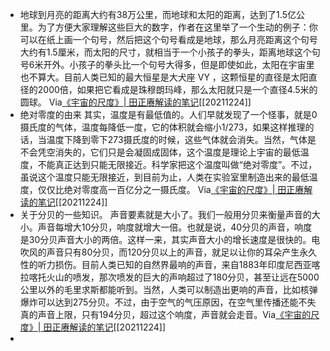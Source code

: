 - 地球到月亮的距离大约有38万公里，而地球和太阳的距离，达到了1.5亿公里。为了方便大家理解这些巨大的数字，作者在这里举了一个生动的例子：你可以在纸上画一个句号，然后把这个句号看成是地球，那么月亮距离这个句号大约有1.5厘米，而太阳的尺寸，就相当于一个小孩子的拳头，距离地球这个句号6米开外。小孩子的拳头比一个句号大得多，但是即使如此，太阳在宇宙里也不算大。目前人类已知的最大恒星是大犬座 VY ，这颗恒星的直径是太阳直径的2000倍，如果把它看成是珠穆朗玛峰，那么太阳就只是一个直径4.5米的圆球。
Via[《宇宙的尺度》| 田正赓解读的笔记](https://app.yinxiang.com/shard/s63/nl/13797828/40665915-0f26-4f1d-bf54-4f14fac10a14/)[[20211224]] 
- 绝对零度的由来
其实，温度是有最低值的。人们早就发现了一个怪事，就是0摄氏度的气体，温度每降低一度，它的体积就会缩小1/273，如果这样推理的话，当温度下降到零下273摄氏度的时候，这些气体就会消失。当然，气体是不会凭空消失的，它们只是会凝固成固体，这个温度是理论上宇宙的最低温度，不能真正达到只能无限接近。科学家把这个温度叫做“绝对零度”。不过，虽说这个温度只能无限接近，到目前为止，人类在实验室里制造出来的最低温度，仅仅比绝对零度高一百亿分之一摄氏度。
Via[《宇宙的尺度》| 田正赓解读的笔记](https://app.yinxiang.com/shard/s63/nl/13797828/40665915-0f26-4f1d-bf54-4f14fac10a14/)[[20211224]] 
- 关于分贝的一些知识。
声音要素就是大小了。我们一般用分贝来衡量声音的大小。声音每增大10分贝，响度就增大一倍。也就是说，40分贝的声音，响度是30分贝声音大小的两倍。这样一来，其实声音大小的增长速度是很快的。电吹风的声音只有80分贝，而120分贝以上的声音，就足以让你的耳朵产生永久性的听力损伤。目前人类已知的自然界最响的声音，来自1883年印度尼西亚喀拉喀托火山的喷发，那次喷发的巨大的声响超过了180分贝，甚至让远在5000公里以外的毛里求斯都能听到。当然，人类可以制造出更响的声音，比如核弹爆炸可以达到275分贝。不过，由于空气的气压原因，在空气里传播还能不失真的声音上限，只有194分贝，超过这个响度，声音就会走音。Via[《宇宙的尺度》| 田正赓解读的笔记](https://app.yinxiang.com/shard/s63/nl/13797828/40665915-0f26-4f1d-bf54-4f14fac10a14/)[[20211224]] 
- 
